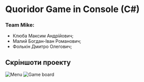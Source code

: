 # Quoridor Game in Console (C#)

### Team Mike:
* Клюба Максим Андрійович;
* Малий Богдан-Іван Романович;
* Фолькін Дмитро Олегович;

## Скріншоти проекту
![Menu](https://github.com/MaxKliuba/QuoridorConsole/blob/master/img/img1.jpg?raw=true)
![Game board](https://github.com/MaxKliuba/QuoridorConsole/blob/master/img/img2.jpg?raw=true)